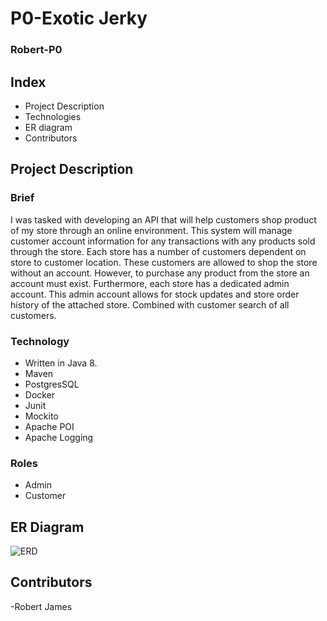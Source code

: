 # P0-Exotic Jerky
### Robert-P0

## Index
- Project Description
- Technologies
- ER diagram
- Contributors

## Project Description

### Brief

I was tasked with developing an API that will help customers shop product of my store through an online environment.
This system will manage customer account information for any transactions with any products sold through the store. 
Each store has a number of customers dependent on store to customer location. These customers are allowed to shop the
store without an account. However, to purchase any product from the store an account must exist. Furthermore, 
each store has a dedicated admin account. This admin account allows for stock updates and store order history of the 
attached store. Combined with customer search of all customers.


### Technology
- Written in Java 8.
- Maven
- PostgresSQL
- Docker
- Junit
- Mockito
- Apache POI
- Apache Logging


### Roles
- Admin
- Customer


## ER Diagram
![ERD](https://user-images.githubusercontent.com/6863697/186303650-45ebb28d-b86e-498a-aa74-05da165b5657.png)

## Contributors
-Robert James